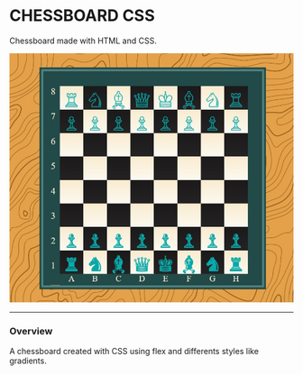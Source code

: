 # CHESSBOARD CSS
Chessboard made with HTML and CSS.     

![chessboard](assets/chessboard.jpg)

---


### Overview

A chessboard created with CSS using flex and differents styles like gradients.
